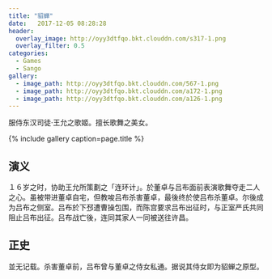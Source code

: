 ```yaml
---
title: "貂蝉"
date:   2017-12-05 08:28:28
header:
  overlay_image: http://oyy3dtfqo.bkt.clouddn.com/s317-1.png
  overlay_filter: 0.5
categories:
  - Games
  - Sango
gallery:
  - image_path: http://oyy3dtfqo.bkt.clouddn.com/567-1.png
  - image_path: http://oyy3dtfqo.bkt.clouddn.com/a172-1.png
  - image_path: http://oyy3dtfqo.bkt.clouddn.com/a126-1.png
---
```


服侍东汉司徒·王允之歌姬。擅长歌舞之美女。

{% include gallery caption=page.title %}

## 演义

１６岁之时，协助王允所策劃之「连环计」。於董卓与吕布面前表演歌舞夺走二人之心。虽被带进董卓自宅，但教唆吕布杀害董卓，最後终於使吕布杀董卓。尔後成为吕布之侧室。吕布於下邳遭曹操包围，而陈宫要求吕布出征时，与正室严氏共同阻止吕布出征。吕布战亡後，连同其家人一同被送往许昌。

## 正史

並无记载。杀害董卓前，吕布曾与董卓之侍女私通。据说其侍女即为貂蝉之原型。